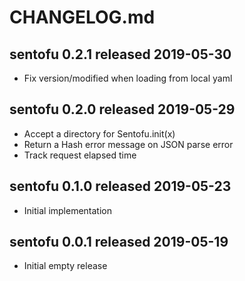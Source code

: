 
# CHANGELOG.md


## sentofu 0.2.1  released 2019-05-30

* Fix version/modified when loading from local yaml


## sentofu 0.2.0  released 2019-05-29

* Accept a directory for Sentofu.init(x)
* Return a Hash error message on JSON parse error
* Track request elapsed time


## sentofu 0.1.0  released 2019-05-23

* Initial implementation


## sentofu 0.0.1  released 2019-05-19

* Initial empty release

